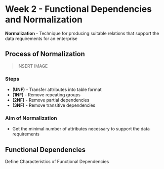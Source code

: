 # Week 2 - Functional Dependencies and Normalization

**Normalization** - Technique for producing suitable relations that support the data requirements for an enterprise

## Process of Normalization

> INSERT IMAGE

### Steps

- **(UNF)** - Transfer attributes into table format
- **(1NF)** - Remove repeating groups
- **(2NF)** - Remove partial dependencies
- **(3NF)** - Remove transitive dependencies

### Aim of Normalization

- Get the minimal number of attributes necessary to support the data requirements

## Functional Dependencies

Define
Characteristics of Functional Dependencies

